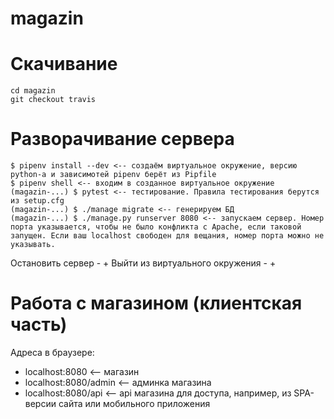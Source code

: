 # magazin

# Скачивание
```git clone https://github.com/1024sparrow/magazin
cd magazin
git checkout travis
```

# Разворачивание сервера

```
$ pipenv install --dev <-- создаём виртуальное окружение, версию python-а и зависимотей pipenv берёт из Pipfile
$ pipenv shell <-- входим в созданное виртуальное окружение
(magazin-...) $ pytest <-- тестирование. Правила тестирования берутся из setup.cfg
(magazin-...) $ ./manage migrate <-- генерируем БД
(magazin-...) $ ./manage.py runserver 8080 <-- запускаем сервер. Номер порта указывается, чтобы не было конфликта с Apache, если таковой запущен. Если ваш localhost свободен для вещания, номер порта можно не указывать.
```
Остановить сервер - <Ctrl> + <C>
Выйти из виртуального окружения - <Ctrl> + <D>

# Работа с магазином (клиентская часть)
Адреса в браузере:
* localhost:8080 <-- магазин
* localhost:8080/admin <-- админка магазина
* localhost:8080/api <-- api магазина для доступа, например, из SPA-версии сайта или мобильного приложения
